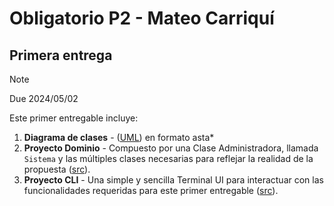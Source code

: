 # Obligatorio P2 - Mateo Carriquí

## Primera entrega

> [!Note]
> Due 2024/05/02

Este primer entregable incluye:

1. **Diagrama de clases** - ([UML](./Documentacion/UML.asta)) en formato asta*
2. **Proyecto Dominio** - Compuesto por una Clase Administradora, llamada `Sistema` y las múltiples clases necesarias para reflejar la realidad de la propuesta ([src](./Estancia/Estancia.Dominio/)).
3. **Proyecto CLI** - Una simple y sencilla Terminal UI para interactuar con las funcionalidades requeridas para este primer entregable ([src](./Estancia/Estancia.CLI/)).